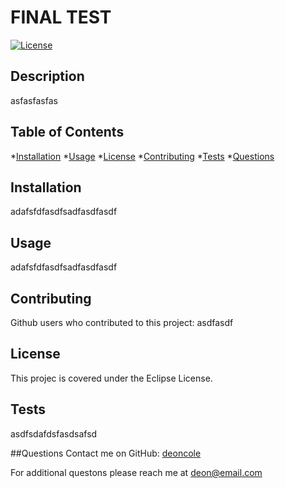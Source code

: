 
  # **FINAL TEST**

  [![License](https://img.shields.io/badge/License-EPL_1.0-red.svg)](https://opensource.org/licenses/EPL-1.0)

  ## Description
  asfasfasfas

  ## Table of Contents
  *[Installation](#installation)
  *[Usage](#usage)
  *[License](#license)
  *[Contributing](#contributing)
  *[Tests](#tests)
  *[Questions](#questions) 
  
  ## Installation
  adafsfdfasdfsadfasdfasdf

  ## Usage
  adafsfdfasdfsadfasdfasdf

  ## Contributing
  Github users who contributed to this project: asdfasdf

  ## License
  This projec is covered under the Eclipse License.

  ## Tests
  asdfsdafdsfasdsafsd

  ##Questions
  Contact me on GitHub: [deoncole](https://github.com/deoncole)

  For additional questons please reach me at deon@email.com

